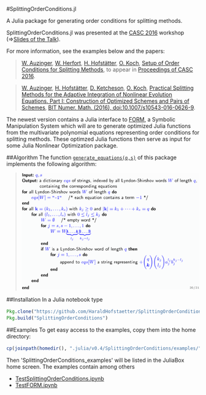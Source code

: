 #SplittingOrderConditions.jl

A Julia package for generating order conditions for splitting methods.

SplittingOrderConditions.jl was presented at the [CASC 2016](http://www.casc.cs.uni-bonn.de/2016/) workshop
(=>[Slides of the Talk](http://www.harald-hofstaetter.at/Math/OrderConditions.pdf)).

For more information, see the examples below and the papers:

>[W. Auzinger](http://www.asc.tuwien.ac.at/~winfried), [W. Herfort](http://www.asc.tuwien.ac.at/~herfort/), [H. Hofstätter](http://www.harald-hofstaetter.at), [O. Koch](http://othmar-koch.org), [Setup of Order Conditions for Splitting Methods](http://arxiv.org/pdf/1605.00445.pdf), to appear in [Proceedings of CASC 2016](http://www.casc.cs.uni-bonn.de/2016/).

>[W. Auzinger](http://www.asc.tuwien.ac.at/~winfried), [H. Hofstätter](http://www.harald-hofstaetter.at), [D. Ketcheson](http://www.kaust.edu.sa/faculty/ketcheson.html), [O. Koch](http://othmar-koch.org), [Practical Splitting Methods for the Adaptive Integration of Nonlinear Evolution Equations. Part I: Construction of Optimized Schemes and Pairs of Schemes](http://link.springer.com/content/pdf/10.1007%2Fs10543-016-0626-9.pdf), [ BIT Numer. Math. (2016), doi:10.1007/s10543-016-0626-9](http://link.springer.com/article/10.1007/s10543-016-0626-9).

The newest version contains a Julia interface to [FORM](http://www.nikhef.nl/~form/), a Symbolic Manipulation System which will are to generate optimized Julia functions from the multivariate polynomial equations representing order conditions for splitting methods. These optimzed Julia functions then serve as input for some Julia Nonlinear Optimization package.

##Algorithm
The function [`generate_equations(q,s)`](https://github.com/HaraldHofstaetter/SplittingOrderConditions.jl/blob/master/src/SplittingOrderConditions.jl#L64) of this package implements the following algorithm:
>![](https://raw.githubusercontent.com/HaraldHofstaetter/SplittingOrderConditions.jl/master/generate_equations1.png)

##Installation
In a Julia notebook type
```julia
Pkg.clone("https://github.com/HaraldHofstaetter/SplittingOrderConditions.jl")
Pkg.build("SplittingOrderConditions")
```
##Examples
To get easy access to the examples, copy them into the home directory:
```julia
cp(joinpath(homedir(), ".julia/v0.4/SplittingOrderConditions/examples/"), joinpath(homedir(), "SplittingOrderConditions_examples"), remove_destination=true)
```
Then 'SplittingOrderConditions_examples' will be listed in the JuliaBox home screen. The examples contain among others
+ [TestSplittingOrderConditions.ipynb](https://github.com/HaraldHofstaetter/SplittingOrderConditions.jl/blob/master/examples/TestSplittingOrderConditions.ipynb)
+ [TestFORM.ipynb](https://github.com/HaraldHofstaetter/SplittingOrderConditions.jl/blob/master/examples/TestFORM.ipynb)
